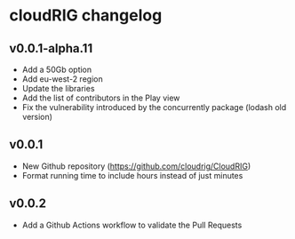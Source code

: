 # cloudRIG changelog

## v0.0.1-alpha.11
* Add a 50Gb option
* Add eu-west-2 region
* Update the libraries
* Add the list of contributors in the Play view
* Fix the vulnerability introduced by the concurrently package (lodash old version)  

## v0.0.1
* New Github repository (https://github.com/cloudrig/CloudRIG)
* Format running time to include hours instead of just minutes

## v0.0.2
* Add a Github Actions workflow to validate the Pull Requests
